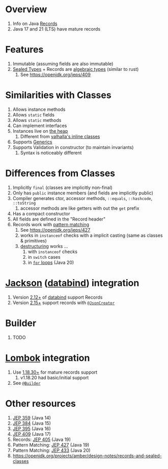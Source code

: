 # Overview
1. Info on Java [Records](https://docs.oracle.com/en/java/javase/14/language/records.html)
1. Java 17 and 21 (LTS) have mature records


# Features
1. Immutable (assuming fields are also immutable)
1. [Sealed Types](https://docs.oracle.com/en/java/javase/17/language/sealed-classes-and-interfaces.html) + Records are [algebraic types](https://en.wikipedia.org/wiki/Algebraic_data_type) (similar to rust)
    1. See https://openjdk.org/jeps/409


# Similarities with Classes
1. Allows instance methods
1. Allows `static` fields
1. Allows `static` methods
1. Can implement interfaces
1. Instances live on [the heap](https://docs.oracle.com/cd/E13150_01/jrockit_jvm/jrockit/geninfo/diagnos/garbage_collect.html)
    1. Different from [valhalla's inline classes](https://cr.openjdk.org/~briangoetz/valhalla/sov/02-object-model.html)
1. Supports [Generics](https://docs.oracle.com/javase/tutorial/java/generics/index.html)
1. Supports Validation in constructor (to maintain invariants)
    1. Syntax is noticeably different


# Differences from Classes
1. Implicitly `final` (classes are implicitly non-final)
1. Only has `public` instance members (and fields are implicitly public)
1. Compiler generates ctor, accessor methods, `::equals`, `::hashcode`, `::toString`
    1. accessor methods are like getters with out the `get` prefix
1. Has a compact constructor
1. All fields are defined in the "Record header"
1. Records work with [pattern matching](https://docs.oracle.com/en/java/javase/20/language/record-patterns.html#GUID-7623D3AD-4141-4914-A384-60C65BD0C010)
    1. See https://openjdk.org/jeps/427
    1. works in `instanceof` checks with a implicit casting (same as classes & primitives)
    1. [destructuring](https://basarat.gitbook.io/typescript/future-javascript/destructuring) works ...
        1. with `instanceof` checks
        1. in `switch` cases
        1. in [`for` loops](https://openjdk.org/jeps/432) (Java 20)


# [Jackson](https://github.com/FasterXML/jackson) ([databind](https://github.com/FasterXML/jackson-databind)) integration
1. Version [2.12+](https://github.com/FasterXML/jackson/wiki/Jackson-Release-2.12#databind) of [databind](https://github.com/FasterXML/jackson-databind) support Records
1. Version [2.15+](https://github.com/FasterXML/jackson/wiki/Jackson-Release-2.15#changes-core) support records with [`@JsonCreator`](https://javadoc.io/doc/com.fasterxml.jackson.core/jackson-annotations/2.15.3/com/fasterxml/jackson/annotation/JsonCreator.html)


# Builder
1. TODO


# [Lombok](https://projectlombok.org/) integration
1. Use [1.18.30+](https://projectlombok.org/changelog) for mature records support
    1. v1.18.20 had basic/initial support
1. See [`@Builder`](https://projectlombok.org/features/Builder)


# Other resources
1. [JEP 359](https://openjdk.org/jeps/359) (Java 14)
1. [JEP 384](https://openjdk.org/jeps/384) (Java 15)
1. [JEP 395](https://openjdk.org/jeps/395) (Java 16)
1. [JEP 409](https://openjdk.org/jeps/409) (Java 17)
1. Records: [JEP 405](https://openjdk.org/jeps/405) (Java 19)
1. Pattern Matching: [JEP 427](https://openjdk.org/jeps/427) (Java 19)
1. Pattern Matching: [JEP 433](https://openjdk.org/jeps/433) (Java 20)
1. https://openjdk.org/projects/amber/design-notes/records-and-sealed-classes
